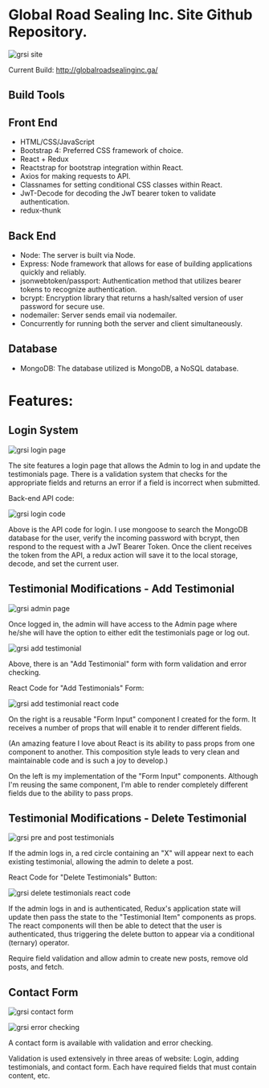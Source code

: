 # Global Road Sealing Inc. Site Github Repository.

![grsi site](https://user-images.githubusercontent.com/37781362/46266122-a3d2ff80-c4e1-11e8-8a77-c987fe074dd5.png)

Current Build: http://globalroadsealinginc.ga/

## Build Tools

## Front End

- HTML/CSS/JavaScript
- Bootstrap 4: Preferred CSS framework of choice.
- React + Redux
- Reactstrap for bootstrap integration within React.
- Axios for making requests to API.
- Classnames for setting conditional CSS classes within React.
- JwT-Decode for decoding the JwT bearer token to validate authentication.
- redux-thunk

## Back End

- Node: The server is built via Node.
- Express: Node framework that allows for ease of building applications quickly and reliably.
- jsonwebtoken/passport: Authentication method that utilizes bearer tokens to recognize authentication.
- bcrypt: Encryption library that returns a hash/salted version of user password for secure use.
- nodemailer: Server sends email via nodemailer.
- Concurrently for running both the server and client simultaneously.

## Database

- MongoDB: The database utilized is MongoDB, a NoSQL database.

# Features:

## Login System

![grsi login page](https://user-images.githubusercontent.com/37781362/46186321-cae7c200-c292-11e8-98ec-d83047802456.PNG)

The site features a login page that allows the Admin to log in and update the testimonials page. There is a validation system that checks for the appropriate fields and returns an error if a field is incorrect when submitted.

Back-end API code:

![grsi login code](https://user-images.githubusercontent.com/37781362/46186539-0d5dce80-c294-11e8-8c08-d247da963281.PNG)

Above is the API code for login. I use mongoose to search the MongoDB database for the user, verify the incoming password with bcrypt, then respond to the request with a JwT Bearer Token. Once the client receives the token from the API, a redux action will save it to the local storage, decode, and set the current user.

## Testimonial Modifications - Add Testimonial

![grsi admin page](https://user-images.githubusercontent.com/37781362/46187069-a7267b00-c296-11e8-8816-ca7e25ce82fd.PNG)

Once logged in, the admin will have access to the Admin page where he/she will have the option to either edit the testimonials page or log out.

![grsi add testimonial](https://user-images.githubusercontent.com/37781362/46189384-389bea00-c2a3-11e8-9dd6-9e5b508c0a57.PNG)

Above, there is an "Add Testimonial" form with form validation and error checking.

React Code for "Add Testimonials" Form:

![grsi add testimonial react code](https://user-images.githubusercontent.com/37781362/46189402-51a49b00-c2a3-11e8-8997-142b5a41ab11.png)

On the right is a reusable "Form Input" component I created for the form. It receives a number of props that will enable it to render different fields.

(An amazing feature I love about React is its ability to pass props from one component to another. This composition style leads to very clean and maintainable code and is such a joy to develop.)

On the left is my implementation of the "Form Input" components. Although I'm reusing the same component, I'm able to render completely different fields due to the ability to pass props.

## Testimonial Modifications - Delete Testimonial

![grsi pre and post testimonials](https://user-images.githubusercontent.com/37781362/46190069-d3e28e80-c2a6-11e8-98b3-ad08c3997f65.png)

If the admin logs in, a red circle containing an "X" will appear next to each existing testimonial, allowing the admin to delete a post.

React Code for "Delete Testimonials" Button:

![grsi delete testimonials react code](https://user-images.githubusercontent.com/37781362/46190742-9e8b7000-c2a9-11e8-97c0-34ed70d19aed.PNG)

If the admin logs in and is authenticated, Redux's application state will update then pass the state to the "Testimonial Item" components as props. The react components will then be able to detect that the user is authenticated, thus triggering the delete button to appear via a conditional (ternary) operator.

Require field validation and allow admin to create new posts, remove old posts, and fetch.

## Contact Form

![grsi contact form](https://user-images.githubusercontent.com/37781362/46192223-2c1d8e80-c2af-11e8-9873-22f2d1ba8e93.PNG)

![grsi error checking](https://user-images.githubusercontent.com/37781362/46241389-b1677880-c36d-11e8-89de-3f8e06345ebe.PNG)

A contact form is available with validation and error checking.

Validation is used extensively in three areas of website: Login, adding testimonials, and contact form. Each have required fields that must contain content, etc.
